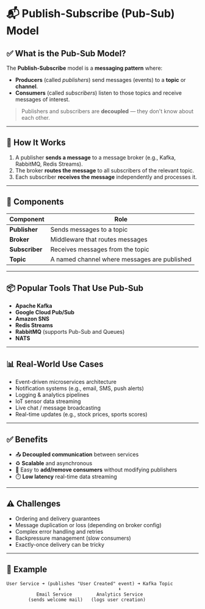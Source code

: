
# 📬 Publish-Subscribe (Pub-Sub) Model

## ✅ What is the Pub-Sub Model?

The **Publish-Subscribe** model is a **messaging pattern** where:
- **Producers** (called *publishers*) send messages (events) to a **topic** or **channel**.
- **Consumers** (called *subscribers*) listen to those topics and receive messages of interest.

> Publishers and subscribers are **decoupled** — they don't know about each other.

---

## 🔁 How It Works

1. A publisher **sends a message** to a message broker (e.g., Kafka, RabbitMQ, Redis Streams).
2. The broker **routes the message** to all subscribers of the relevant topic.
3. Each subscriber **receives the message** independently and processes it.

---

## 🧱 Components

| Component   | Role                                           |
|-------------|------------------------------------------------|
| **Publisher** | Sends messages to a topic                    |
| **Broker**    | Middleware that routes messages              |
| **Subscriber**| Receives messages from the topic             |
| **Topic**     | A named channel where messages are published |

---

## 📦 Popular Tools That Use Pub-Sub

- **Apache Kafka**
- **Google Cloud Pub/Sub**
- **Amazon SNS**
- **Redis Streams**
- **RabbitMQ** (supports Pub-Sub and Queues)
- **NATS**

---

## 📊 Real-World Use Cases

- Event-driven microservices architecture
- Notification systems (e.g., email, SMS, push alerts)
- Logging & analytics pipelines
- IoT sensor data streaming
- Live chat / message broadcasting
- Real-time updates (e.g., stock prices, sports scores)

---

## ✅ Benefits

- 📤 **Decoupled communication** between services
- ♻️ **Scalable** and asynchronous
- 🧩 Easy to **add/remove consumers** without modifying publishers
- ⏱️ **Low latency** real-time data streaming

---

## ⚠️ Challenges

- Ordering and delivery guarantees
- Message duplication or loss (depending on broker config)
- Complex error handling and retries
- Backpressure management (slow consumers)
- Exactly-once delivery can be tricky

---

## 🧠 Example

```text
User Service ➜ (publishes "User Created" event) ➜ Kafka Topic
                   ⬇                     ⬇
           Email Service         Analytics Service
        (sends welcome mail)   (logs user creation)
